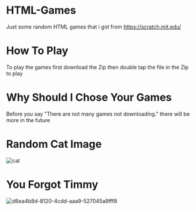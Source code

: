 # HTML-Games
Just some random HTML games that i got from https://scratch.mit.edu/

# How To Play
To play the games first download the Zip then double tap the file in the Zip to play

# Why Should I Chose Your Games
Before you say "There are not many games not downloading." there will be more in the future

# Random Cat Image
![cat](https://user-images.githubusercontent.com/92611267/159390023-6a15e74b-8b0e-41b7-919d-d13c7dd17084.png)

# You Forgot Timmy
![d6ea4b8d-8120-4cdd-aaa9-527045a9fff8](https://user-images.githubusercontent.com/92611267/159536593-fb45f012-f984-4d19-94ea-e4385c69e060.png)

